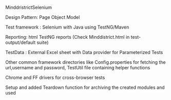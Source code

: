 MinddristrictSelenium

Design Pattern: Page Object Model

Test framework : Selenium with Java using TestNG/Maven

Reporting: html TestNG reports (Check Minddistrict.html in test-output/default suite)

TestData : External Excel sheet with Data provider for Parameterized Tests

Other common framework directories like Config.properties for fetching the url,username and password, TestUtil file containing helper functions

Chrome and FF drivers for cross-browser tests

Setup and added Teardown function for archiving the created modules and used
